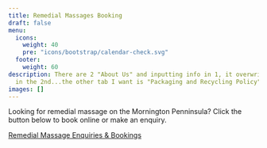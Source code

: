 ```yaml
---
title: Remedial Massages Booking
draft: false
menu:
  icons:
    weight: 40
    pre: "icons/bootstrap/calendar-check.svg"
  footer:
    weight: 60
description: There are 2 "About Us" and inputting info in 1, it overwrites info
  in the 2nd...the other tab I want is "Packaging and Recycling Policy"
images: []
---
```


Looking for remedial massage on the Mornington Penninsula? Click the button below to book online or make an enquiry.

<a class="btn btn-primary" href="http://www.google.com">Remedial Massage Enquiries & Bookings</a>